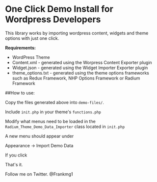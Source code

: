 One Click Demo Install for Wordpress Developers
==========================

This library works by importing wordpress content, widgets  and theme options with just one click.

**Requirements:**
* WordPress Theme
* Content.xml - generated using the Worpress Content Exporter plugin
* Widget.json - generated using the Widget Importer Exporter plugin
* theme_options.txt - generated using the theme options frameworks such as Redux Framework, NHP Options Framework or Radium Framework

##How to use:

Copy the files generated above into `demo-files/`. 

Include `init.php` in your theme's `functions.php`

Modify what menus need to be loaded in the `Radium_Theme_Demo_Data_Importer` class located in `init.php`

A new menu should appear under 

Appearance -> Import Demo Data

If you click  


That's it.

Follow me on Twitter. @Frankmg1

 

